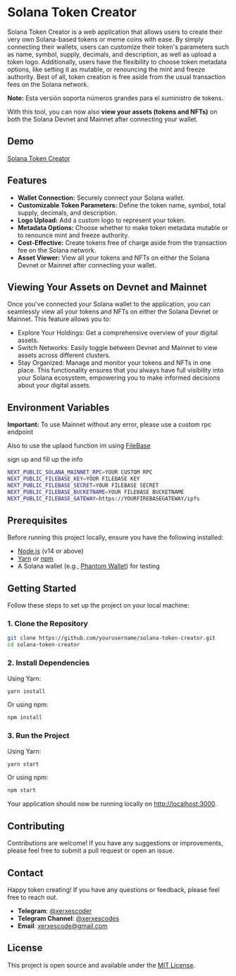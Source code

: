# Solana Token Creator

Solana Token Creator is a web application that allows users to create their very own Solana-based tokens or meme coins with ease. By simply connecting their wallets, users can customize their token's parameters such as name, symbol, supply, decimals, and description, as well as upload a token logo. Additionally, users have the flexibility to choose token metadata options, like setting it as mutable, or renouncing the mint and freeze authority. Best of all, token creation is free aside from the usual transaction fees on the Solana network.

**Note:** Esta versión soporta números grandes para el suministro de tokens.

With this tool, you can now also **view your assets (tokens and NFTs)** on both the Solana Devnet and Mainnet after connecting your wallet.

## Demo

[Solana Token Creator](https://solana-token-creator-xerxes.vercel.app/)


## Features

- **Wallet Connection:** Securely connect your Solana wallet.
- **Customizable Token Parameters:** Define the token name, symbol, total supply, decimals, and description.
- **Logo Upload:** Add a custom logo to represent your token.
- **Metadata Options:** Choose whether to make token metadata mutable or to renounce mint and freeze authority.
- **Cost-Effective:** Create tokens free of charge aside from the transaction fee on the Solana network.
- **Asset Viewer:** View all your tokens and NFTs on either the Solana Devnet or Mainnet after connecting your wallet.


## Viewing Your Assets on Devnet and Mainnet
Once you've connected your Solana wallet to the application, you can seamlessly view all your tokens and NFTs on either the Solana Devnet or Mainnet. This feature allows you to:

- Explore Your Holdings: Get a comprehensive overview of your digital assets.
- Switch Networks: Easily toggle between Devnet and Mainnet to view assets across different clusters.
- Stay Organized: Manage and monitor your tokens and NFTs in one place.
This functionality ensures that you always have full visibility into your Solana ecosystem, empowering you to make informed decisions about your digital assets.


## Environment Variables
**Important:** To use Mainnet without any error, please use a custom rpc endpoint

Also to use the uplaod function im using [FileBase](filebase.com)

sign up and fill up the info
```bash
NEXT_PUBLIC_SOLANA_MAINNET_RPC=YOUR CUSTOM RPC
NEXT_PUBLIC_FILEBASE_KEY=YOUR FILEBASE KEY
NEXT_PUBLIC_FILEBASE_SECRET=YOUR FILEBASE SECRET
NEXT_PUBLIC_FILEBASE_BUCKETNAME=YOUR FILEBASE BUCKETNAME
NEXT_PUBLIC_FILEBASE_GATEWAY=https://YOURFIREBASEGATEWAY/ipfs
```

## Prerequisites

Before running this project locally, ensure you have the following installed:

- [Node.js](https://nodejs.org/) (v14 or above)
- [Yarn](https://yarnpkg.com/) or [npm](https://www.npmjs.com/)
- A Solana wallet (e.g., [Phantom Wallet](https://phantom.app/)) for testing

## Getting Started

Follow these steps to set up the project on your local machine:

### 1. Clone the Repository

```bash
git clone https://github.com/yourusername/solana-token-creator.git
cd solana-token-creator
```

### 2. Install Dependencies

Using Yarn:

```bash
yarn install
```

Or using npm:

```bash
npm install
```



### 3. Run the Project

Using Yarn:

```bash
yarn start
```

Or using npm:

```bash
npm start
```

Your application should now be running locally on [http://localhost:3000](http://localhost:3000).



## Contributing

Contributions are welcome! If you have any suggestions or improvements, please feel free to submit a pull request or open an issue.

## Contact
Happy token creating! If you have any questions or feedback, please feel free to reach out.

- **Telegram**: [@xerxescoder](https://t.me/xerxescoder)
- **Telegram Channel**: [@xerxescodes](https://t.me/xerxescodes)
- **Email**: [xerxescode@gmail.com](mailto:xerxescode@gmail.com)

## License

This project is open source and available under the [MIT License](LICENSE).


